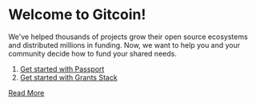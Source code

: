 # Welcome to Gitcoin!

We've helped thousands of projects grow their open source ecosystems and
distributed millions in funding. Now, we want to help you and your community
decide how to fund your shared needs.

1. [Get started with Passport](https://github.com/gitcoinco/passport#contributing-to-passport)
2. [Get started with Grants Stack](https://github.com/gitcoinco/grants-round/blob/main/CONTRIBUTING.md)

[Read More](https://github.com/gitcoinco/.github)
